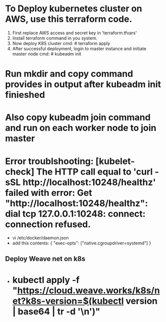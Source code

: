 
# To Deploy kubernetes cluster on AWS, use this terraform code.

1. First replace AWS access and secret key in 'terraform.tfvars'
2. Install terraform command in you system.
3. Now deploy K8S cluster
    cmd: # terraform apply
4. After successful deployment, login to master instance and initiate master node
cmd: # kubeadm init
# Run mkdir and copy command provides in output after kubeadm init finieshed
# Also copy kubeadm join command and run on each worker node to join master
   
# Error troublshooting: [kubelet-check] The HTTP call equal to 'curl -sSL http://localhost:10248/healthz' failed with error: Get "http://localhost:10248/healthz": dial tcp 127.0.0.1:10248: connect: connection refused.
- vi  /etc/docker/daemon.json
- add this contents: 
{
  "exec-opts": ["native.cgroupdriver=systemd"]
}

## Deploy Weave net on k8s
- # kubectl apply -f "https://cloud.weave.works/k8s/net?k8s-version=$(kubectl version | base64 | tr -d '\n')"
